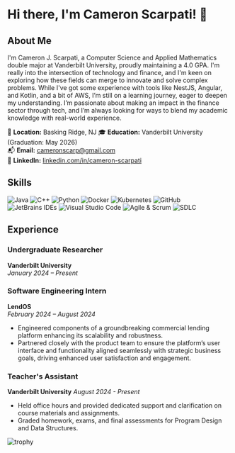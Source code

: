 # Hi there, I'm Cameron Scarpati! 👋

## About Me

I'm Cameron J. Scarpati, a Computer Science and Applied Mathematics double major at Vanderbilt University, proudly maintaining a 4.0 GPA. I'm really into the intersection of technology and finance, and I'm keen on exploring how these fields can merge to innovate and solve complex problems. While I've got some experience with tools like NestJS, Angular, and Kotlin, and a bit of AWS, I’m still on a learning journey, eager to deepen my understanding. I’m passionate about making an impact in the finance sector through tech, and I’m always looking for ways to blend my academic knowledge with real-world experience.

📍 **Location:** Basking Ridge, NJ
🎓 **Education:** Vanderbilt University (Graduation: May 2026)  
📬 **Email:** [cameronscarp@gmail.com](mailto:cameronscarp@gmail.com)  
🔗 **LinkedIn:** [linkedin.com/in/cameron-scarpati](https://linkedin.com/in/cameron-scarpati)  

## Skills

![Java](https://img.shields.io/badge/Java-Proficient-brightgreen?style=for-the-badge)
![C++](https://img.shields.io/badge/C++-Limited%20Proficiency-yellow?style=for-the-badge)
![Python](https://img.shields.io/badge/Python-Beginner-orange?style=for-the-badge)
![Docker](https://img.shields.io/badge/Docker-Beginner-orange?style=for-the-badge)
![Kubernetes](https://img.shields.io/badge/Kubernetes-Beginner-orange?style=for-the-badge)
![GitHub](https://img.shields.io/badge/GitHub-Proficient-brightgreen?style=for-the-badge)
![JetBrains IDEs](https://img.shields.io/badge/JetBrains%20IDEs-Proficient-brightgreen?style=for-the-badge)
![Visual Studio Code](https://img.shields.io/badge/VS%20Code-Proficient-brightgreen?style=for-the-badge)
![Agile & Scrum](https://img.shields.io/badge/Agile%20%26%20Scrum-Experienced-blue?style=for-the-badge)
![SDLC](https://img.shields.io/badge/Software%20Development%20Life%20Cycle-Experienced-blue?style=for-the-badge)

## Experience

### Undergraduate Researcher
**Vanderbilt University**  
*January 2024 – Present*

### Software Engineering Intern
**LendOS**  
*February 2024 – August 2024*  
- Engineered components of a groundbreaking commercial lending platform enhancing its scalability and robustness.
-	Partnered closely with the product team to ensure the platform’s user interface and functionality aligned seamlessly with strategic business goals, driving enhanced user satisfaction and engagement.

### Teacher's Assistant
**Vanderbilt University**
*August 2024 - Present*
- Held office hours and provided dedicated support and clarification on course materials and assignments.
- Graded homework, exams, and final assessments for Program Design and Data Structures.

![trophy](https://github-profile-trophy.vercel.app/?username=CameronScarpati&theme=onedark)
